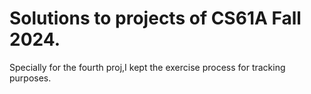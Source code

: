 # Solutions to projects of CS61A Fall 2024.
Specially for the fourth proj,I kept the exercise process for tracking purposes.
